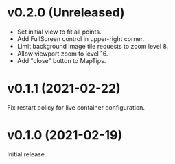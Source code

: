 # v0.2.0 (Unreleased)

* Set initial view to fit all points.
* Add FullScreen control in upper-right corner.
* Limit background image tile requests to zoom level 8.
* Allow viewport zoom to level 16.
* Add "close" button to MapTips.


# v0.1.1 (2021-02-22)

Fix restart policy for live container configuration.


# v0.1.0 (2021-02-19)

Initial release.
